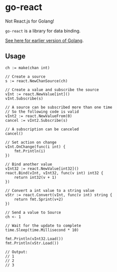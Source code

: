 # go-react

Not React.js for Golang!

`go-react` is a library for data binding.

[See here for earlier version of Golang](https://github.com/Nomango/go-react/tree/legacy).

## Usage

```golang
ch := make(chan int)

// Create a source
s := react.NewChanSource(ch)

// Create a value and subscribe the source
vInt := react.NewValue[int]()
vInt.Subscribe(s)

// A source can be subscribed more than one time
// So the following code is valid
vInt2 := react.NewValueFrom(0)
cancel := vInt2.Subscribe(s)

// A subscription can be canceled
cancel()

// Set action on change
vInt.OnChange(func(i int) {
    fmt.Println(i)
})

// Bind another value
vInt32 := react.NewValue[int32]()
react.Bind(vInt, vInt32, func(v int) int32 {
    return int32(v + 1)
})

// Convert a int value to a string value
vStr := react.Convert(vInt, func(v int) string {
    return fmt.Sprint(v+2)
})

// Send a value to Source
ch <- 1

// Wait for the update to complete
time.Sleep(time.Millisecond * 10)

fmt.Println(vInt32.Load())
fmt.Println(vStr.Load())

// Output:
// 1
// 2
// 3
```
